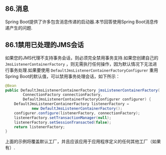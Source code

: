 ## 86.消息

Spring Boot提供了许多包含消息传递的启动器.本节回答使用Spring Boot消息传递产生的问题.

## 86.1禁用已处理的JMS会话

如果您的JMS代理不支持事务会话，则必须完全禁用事务支持.如果您创建自己的 `JmsListenerContainerFactory` ，则无需执行任何操作，因为默认情况下无法进行事务处理.如果要使用 `DefaultJmsListenerContainerFactoryConfigurer` 重用Spring Boot的默认值，可以禁用事务处理会话，如下所示：

```java
@Bean
public DefaultJmsListenerContainerFactory jmsListenerContainerFactory(
		ConnectionFactory connectionFactory,
		DefaultJmsListenerContainerFactoryConfigurer configurer) {
	DefaultJmsListenerContainerFactory listenerFactory =
			new DefaultJmsListenerContainerFactory();
	configurer.configure(listenerFactory, connectionFactory);
	listenerFactory.setTransactionManager(null);
	listenerFactory.setSessionTransacted(false);
	return listenerFactory;
}
```

上面的示例将覆盖默认工厂，并且应该应用于应用程序定义的任何其他工厂（如果有）.

